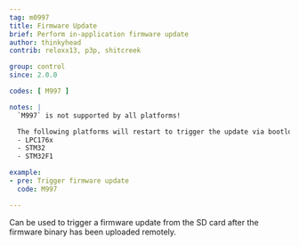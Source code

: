 ```yaml
---
tag: m0997
title: Firmware Update
brief: Perform in-application firmware update
author: thinkyhead
contrib: reloxx13, p3p, shitcreek

group: control
since: 2.0.0

codes: [ M997 ]

notes: |
  `M997` is not supported by all platforms!

  The following platforms will restart to trigger the update via bootloader:
  - LPC176x
  - STM32
  - STM32F1

example:
- pre: Trigger firmware update
  code: M997

---
```


Can be used to trigger a firmware update from the SD card after the firmware binary has been uploaded remotely.

